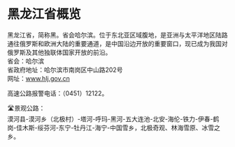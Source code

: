 # 黑龙江省概览  
黑龙江省，简称黑。省会哈尔滨。位于东北亚区域腹地，是亚洲与太平洋地区陆路通往俄罗斯和欧洲大陆的重要通道，是中国沿边开放的重要窗口，现已成为我国对俄罗斯及其他独联体国家开放的前沿。   
省会：哈尔滨  
省政府地址：哈尔滨市南岗区中山路202号  
网址：www.hlj.gov.cn  
  
高速公路报警电话：（0451）12122。   
  
🛣️景观公路：  
漠河县-漠河乡（北极村）-塔河-呼玛-黑河-五大连池-北安-海伦-铁力-伊春-鹤岗-佳木斯-绥芬河-东宁-牡丹江-海宁-中国雪乡，北极奇观、林海雪原、冰雪之乡。   